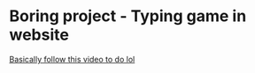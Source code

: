 # Boring project - Typing game in website # 

[Basically follow this video to do lol](https://www.youtube.com/watch?v=Hg80AjDNnJk)
